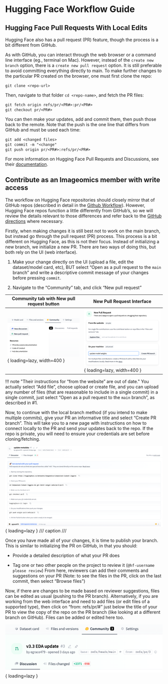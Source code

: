 # Hugging Face Workflow Guide

## Hugging Face Pull Requests With Local Edits
Hugging Face also has a pull request (PR) feature, though the process is a bit different from GitHub. 

As with GitHub, you can interact through the web browser or a command line interface (eg., terminal on Mac). However, instead of the `create new branch` option, there is a `create new pull request` option. It is still preferable to avoid committing everything directly to main. To make further changes to the particular PR created on the browser, one must first clone the repo:
```
git clone <repo-url> 
```
Then, navigate to that folder `cd <repo-name>`, and fetch the PR files:

```
git fetch origin refs/pr/<PR#>:pr/<PR#>
git checkout pr/<PR#>
```

You can then make your updates, add and commit them, then push those back to the remote. Note that the push is the one line that differs from GitHub and must be used each time:
```
git add <changed files>
git commit -m "<change"
git push origin pr/<PR#>:refs/pr/<PR#>
```

For more information on Hugging Face Pull Requests and Discussions, see their [documentation](https://huggingface.co/docs/hub/repositories-pull-requests-discussions).

## Contribute as an Imageomics member with write access

The workflow on Hugging Face repositories should closely mirror that of GitHub repos (described in detail in the [Github Workflow](The-GitHub-Workflow.md)). However, Hugging Face repos function a little differently from GitHub’s, so we will review the details relevant to those differences and refer back to the [GitHub directions](The-GitHub-Workflow.md) where necessary.

Firstly, when making changes it is still best not to work on the main branch, but instead go through the pull request (PR) process. This process is a bit different on Hugging Face, as this is not their focus. Instead of initializing a new branch, we initialize a new PR. There are two ways of doing this, but both rely on the UI (web interface). 

1. Make your change directly on the UI (upload a file, edit the dataset/model card, etc), BUT select “Open as a pull request to the `main` branch” and write a descriptive commit message of your changes before pressing `commit`.

2. Navigate to the “Community” tab, and click “New pull request”


<!-- ![New pull request button under Community tab](images/HF-workflow/290567257-c3493cff-7dbc-4158-802b-d3054ba1bfbe.png){ loading=lazy, width="48%", align=left }
![New Pull Request interface](images/HF-workflow/290565108-f7cde0bf-2559-4b81-af58-f8d175cf25c5.png){ loading=lazy, width="47%", align=right }

<div style="clear: both;"></div> Clears the floating alignment, pushing the text below the images -->

| Community tab with New pull request button | New Pull Request Interface |
| --- | --- |
| ![New pull request button under Community tab](images/HF-workflow/290567257-c3493cff-7dbc-4158-802b-d3054ba1bfbe.png){  loading=lazy, width=400 } | ![New Pull Request interface](images/HF-workflow/290565108-f7cde0bf-2559-4b81-af58-f8d175cf25c5.png){  loading=lazy, width=400 } |


!!! note "Their instructions for “from the website” are out of date."
    You actually select “Add file”, choose upload or create file, and you can upload any number of files (that are reasonable to include in a single commit) in a single commit, just select “Open as a pull request to the `main` branch”, as described in #1.

Now, to continue with the local branch method (if you intend to make multiple commits), give your PR an informative title and select “Create PR branch”. This will take you to a new page with instructions on how to connect locally to the PR and send your updates back to the repo. If the repo is private, you will need to ensure your credentials are set before cloning/fetching.

![Interface for Get started with your pull request](images/HF-workflow/290563763-2f2adf5c-0654-410a-8d93-d1172066ad8e.png){ loading=lazy }
/// caption
///

Once you have made all of your changes, it is time to publish your branch. This is similar to initializing the PR on GitHub, in that you should:

 - Provide a detailed description of what your PR does
 
 - Tag one or two other people on the project to review it (`@hf-username please review`)
From here, reviewers can add their comments and suggestions on your PR (Note: to see the files in the PR, click on the last commit, then select “Browse files”)

Now, if there are changes to be made based on reviewer suggestions, files can be edited as usual (pushing to the PR branch). Alternatively, if you are working from the web interface and need to add files (or edit files of a supported type), then click on “from: refs/pr/#” just below the title of your PR to view the copy of the repo on the PR branch (like looking at a different branch on GitHub). Files can be added or edited here too.

![Pull Request header](images/HF-workflow/290563994-ceccdbea-cccf-482a-ab79-cfb04c5c42e8.png){ loading=lazy }
